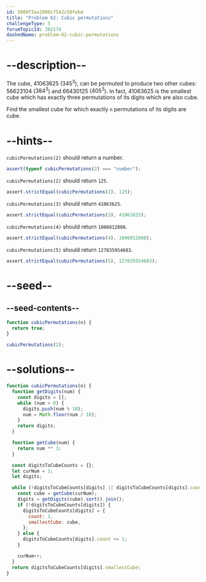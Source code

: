 ```yaml
---
id: 5900f3aa1000cf542c50febd
title: "Problem 62: Cubic permutations"
challengeType: 5
forumTopicId: 302174
dashedName: problem-62-cubic-permutations
---
```


# --description--

The cube, 41063625 ($345^3$), can be permuted to produce two other cubes: 56623104 ($384^3$) and 66430125 ($405^3$). In fact, 41063625 is the smallest cube which has exactly three permutations of its digits which are also cube.

Find the smallest cube for which exactly `n` permutations of its digits are cube.

# --hints--

`cubicPermutations(2)` should return a number.

```js
assert(typeof cubicPermutations(2) === "number");
```

`cubicPermutations(2)` should return `125`.

```js
assert.strictEqual(cubicPermutations(2), 125);
```

`cubicPermutations(3)` should return `41063625`.

```js
assert.strictEqual(cubicPermutations(3), 41063625);
```

`cubicPermutations(4)` should return `1006012008`.

```js
assert.strictEqual(cubicPermutations(4), 1006012008);
```

`cubicPermutations(5)` should return `127035954683`.

```js
assert.strictEqual(cubicPermutations(5), 127035954683);
```

# --seed--

## --seed-contents--

```js
function cubicPermutations(n) {
  return true;
}

cubicPermutations(2);
```

# --solutions--

```js
function cubicPermutations(n) {
  function getDigits(num) {
    const digits = [];
    while (num > 0) {
      digits.push(num % 10);
      num = Math.floor(num / 10);
    }
    return digits;
  }

  function getCube(num) {
    return num ** 3;
  }

  const digitsToCubeCounts = {};
  let curNum = 1;
  let digits;

  while (!digitsToCubeCounts[digits] || digitsToCubeCounts[digits].count < n) {
    const cube = getCube(curNum);
    digits = getDigits(cube).sort().join();
    if (!digitsToCubeCounts[digits]) {
      digitsToCubeCounts[digits] = {
        count: 1,
        smallestCube: cube,
      };
    } else {
      digitsToCubeCounts[digits].count += 1;
    }

    curNum++;
  }
  return digitsToCubeCounts[digits].smallestCube;
}
```
